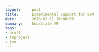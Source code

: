 ```yaml
---
layout:     post
title:      Experimental Support for SVM
date:       2018-02-11 10:00:00
summary:    Substrate VM
tags:
- draft
- fnproject
- jvm
---
```


